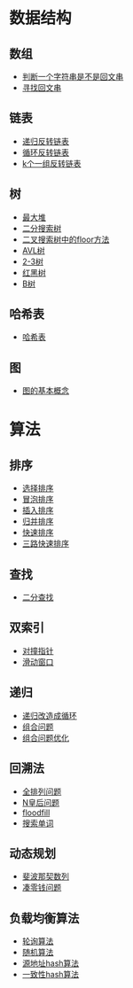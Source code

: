 # 数据结构

## 数组
- <a href="算法和数据结构/数组/判断一个字符串是不是回文串.md">判断一个字符串是不是回文串</a>
- <a href="算法和数据结构/数组/寻找回文串.md">寻找回文串</a>

## 链表
- <a href="算法和数据结构/链表/递归反转链表.md">递归反转链表</a>
- <a href="算法和数据结构/链表/循环反转链表.md">循环反转链表</a>
- <a href="算法和数据结构/链表/k个一组反转链表.md">k个一组反转链表</a>

## 树
- <a href="算法和数据结构/树/最大堆.md">最大堆</a>
- <a href="算法和数据结构/树/二分搜索树.md">二分搜索树</a>
- <a href="算法和数据结构/树/二叉搜索树中的floor方法.md">二叉搜索树中的floor方法</a>
- <a href="算法和数据结构/树/AVL树.md">AVL树</a>
- <a href="算法和数据结构/树/二三树.md">2-3树</a>
- <a href="算法和数据结构/树/红黑树.md">红黑树</a>
- <a href="算法和数据结构/树/B树.md">B树</a>

## 哈希表
- <a href="算法和数据结构/哈希表.md">哈希表</a>

## 图
- <a href="算法和数据结构/图/图的基本概念.md">图的基本概念</a>


# 算法

## 排序
- <a href="算法和数据结构/排序/选择排序.md">选择排序</a>
- <a href="算法和数据结构/排序/冒泡排序.md">冒泡排序</a>
- <a href="算法和数据结构/排序/插入排序.md">插入排序</a>
- <a href="算法和数据结构/排序/归并排序.md">归并排序</a>
- <a href="算法和数据结构/排序/快速排序.md">快速排序</a>
- <a href="算法和数据结构/排序/三路快速排序.md">三路快速排序</a>

## 查找
- <a href="算法和数据结构/查找/二分查找.md">二分查找</a>

## 双索引
- <a href="算法和数据结构/双索引/对撞指针.md">对撞指针</a>
- <a href="算法和数据结构/双索引/滑动窗口.md">滑动窗口</a>

## 递归
- <a href="算法和数据结构/递归/递归改造成循环.md">递归改造成循环</a>
- <a href="算法和数据结构/递归/组合问题.md">组合问题</a>
- <a href="算法和数据结构/递归/组合问题优化.md">组合问题优化</a>

## 回溯法
- <a href="算法和数据结构/回溯法/全排列问题.md">全排列问题</a>
- <a href="算法和数据结构/回溯法/n皇后问题.md">N皇后问题</a>
- <a href="算法和数据结构/回溯法/floodfill.md">floodfill</a>
- <a href="算法和数据结构/回溯法/搜索单词.md">搜索单词</a>

## 动态规划
- <a href="算法和数据结构/动态规划/斐波那契数列.md">斐波那契数列</a>
- <a href="算法和数据结构/动态规划/凑零钱问题.md">凑零钱问题</a>

## 负载均衡算法
- <a href="算法和数据结构/负载均衡算法/轮询算法.md">轮询算法</a>
- <a href="算法和数据结构/负载均衡算法/随机算法.md">随机算法</a>
- <a href="算法和数据结构/负载均衡算法/源地址hash算法.md">源地址hash算法</a>
- <a href="算法和数据结构/负载均衡算法/一致性hash算法.md">一致性hash算法</a>
